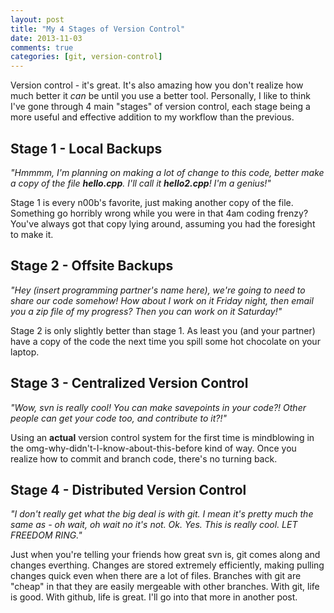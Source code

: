 ```yaml
---
layout: post
title: "My 4 Stages of Version Control"
date: 2013-11-03
comments: true
categories: [git, version-control]
---
```

Version control - it's great. It's also amazing how you don't realize how much better it *can* be until you use a better tool. Personally, I like to think I've gone through 4 main "stages" of version control, each stage being a more useful and effective addition to my workflow than the previous.

Stage 1 - Local Backups
-----------------------
*"Hmmmm, I'm planning on making a lot of change to this code, better make a copy of the file **hello.cpp**. I'll call it **hello2.cpp**! I'm a genius!"*

Stage 1 is every n00b's favorite, just making another copy of the file. Something go horribly wrong while you were in that 4am coding frenzy? You've always got that copy lying around, assuming you had the foresight to make it.

Stage 2 - Offsite Backups
------------------------- 
*"Hey (insert programming partner's name here), we're going to need to share our code somehow! How about I work on it Friday night, then email you a zip file of my progress? Then you can work on it Saturday!"*

Stage 2 is only slightly better than stage 1. As least you (and your partner) have a copy of the code the next time you spill some hot chocolate on your laptop. 

Stage 3 - Centralized Version Control
-------------------------------------
*"Wow, svn is really cool! You can make savepoints in your code?! Other people can get your code too, and contribute to it?!"*

Using an **actual** version control system for the first time is mindblowing in the omg-why-didn't-I-know-about-this-before kind of way. Once you realize how to commit and branch code, there's no turning back. 

Stage 4 - Distributed Version Control
-------------------------------------
*"I don't really get what the big deal is with git. I mean it's pretty much the same as - oh wait, oh wait no it's not. Ok. Yes. This is really cool. LET FREEDOM RING."*

Just when you're telling your friends how great svn is, git comes along and changes everthing. Changes are stored extremely efficiently, making pulling changes quick even when there are a lot of files. Branches with git are "cheap" in that they are easily mergeable with other branches. With git, life is good. With github, life is great. I'll go into that more in another post.



